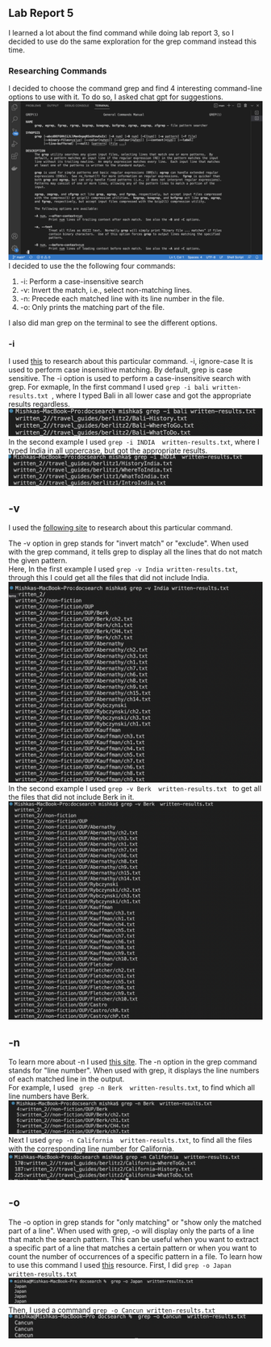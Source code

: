 ## Lab Report 5

I learned a lot about the find command while doing lab report 3, so I decided to use do the same exploration for the grep command instead this time.

### Researching Commands 

I decided to choose the command grep and find 4 interesting command-line options to use with it. To do so, I asked chat gpt for suggestions. <br>
![Image](2.png)
I decided to use the the following four commands: <br>
1. -i: Perform a case-insensitive search <br> 
2. -v: Invert the match, i.e., select non-matching lines. <br>
3. -n: Precede each matched line with its line number in the file. <br>
4. -o: Only prints the matching part of the file. <br>

I also did man grep on the terminal to see the different options.


### -i

I used [this](https://www.ionos.com/digitalguide/server/configuration/linux-grep-command/#:~:text=The%20basic%20syntax%20of%20grep,in%20a%20file%20named%20%E2%80%9Cexample.) to research about this particular command.
-i, ignore-case
It is used to perform case insensitive matching. By default, grep is case sensitive. The -i option is used to perform a case-insensitive search with grep.
For exmaple, In the first command I used ``` grep -i bali written-results.txt  ```, where I typed Bali in all lower case and got the appropriate results regardless.
![Image](3.png) <br> 
In the second example I used ```grep -i INDIA  written-results.txt```, where I typed India in all uppercase, but got the appropriate results.
![Image](4.png)<br> 

## -v
I used the [following site](https://www.warp.dev/terminus/make-grep-case-insensitive#:~:text=To%20recap%2C%20the%20grep%20command,or%20%E2%80%94ignore%2Dcase%20flag.) to research about this particular command.

The -v option in grep stands for "invert match" or "exclude". When used with the grep command, it tells grep to display all the lines that do not match the given pattern.<br> 
Here, In the first example I used ```grep -v India written-results.txt```, through this I could get all the files that did not include India.
![Image](5.png) <br> 
In the second example I used ```grep -v Berk  written-results.txt ``` to get all the files that did not include Berk in it.
![Image](6.png) <br> 


## -n
To learn more about -n I used [this site](https://www.ionos.com/digitalguide/server/configuration/linux-grep-command/#:~:text=A%20simple%20use%20case%20for,%3A%20grep%20%E2%80%9Ctest%E2%80%9D%20example).
The -n option in the grep command stands for "line number". When used with grep, it displays the line numbers of each matched line in the output.
 <br> 
For example, I used ``` grep -n Berk  written-results.txt```, to find which all line numbers have Berk.
![Image](7.png) <br> 
Next I used ```grep -n California  written-results.txt```, to find all the files with the corresponding line number for California. 
![Image](8.png) <br> 

## -o
The -o option in grep stands for "only matching" or "show only the matched part of a line".
When used with grep, -o will display only the parts of a line that match the search pattern. This can be useful when you want to extract a specific part of a line that matches a certain pattern or when you want to count the number of occurrences of a specific pattern in a file.
To learn how to use this command I used [this](https://www.ibm.com/docs/da/aix/7.1?topic=files-finding-text-strings-within-grep-command) resource.
First, I did ```grep -o Japan  written-results.txt ```
![Image](9.png) <br> 
Then, I used a command ```grep -o Cancun written-results.txt``` 
![Image](10.png) <br> 

  
  
  
  
  
  
  












